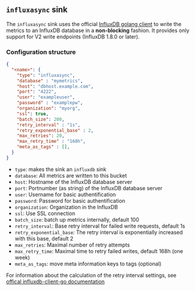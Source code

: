 ## `influxasync` sink

The `influxasync` sink uses the official [InfluxDB golang client](https://pkg.go.dev/github.com/influxdata/influxdb-client-go/v2) to write the metrics to an InfluxDB database in a **non-blocking** fashion. It provides only support for V2 write endpoints (InfluxDB 1.8.0 or later).


### Configuration structure

```json
{
  "<name>": {
    "type": "influxasync",
    "database" : "mymetrics",
    "host": "dbhost.example.com",
    "port": "4222",
    "user": "exampleuser",
    "password" : "examplepw",
    "organization": "myorg",
    "ssl": true,
    "batch_size": 200,
    "retry_interval" : "1s",
    "retry_exponential_base" : 2,
    "max_retries": 20,
    "max_retry_time" : "168h",
    "meta_as_tags" : [],
  }
}
```

- `type`: makes the sink an `influxdb` sink
- `database`: All metrics are written to this bucket 
- `host`: Hostname of the InfluxDB database server
- `port`: Portnumber (as string) of the InfluxDB database server
- `user`: Username for basic authentification
- `password`: Password for basic authentification
- `organization`: Organization in the InfluxDB
- `ssl`: Use SSL connection
- `batch_size`: batch up metrics internally, default 100
- `retry_interval`: Base retry interval for failed write requests, default 1s
- `retry_exponential_base`: The retry interval is exponentially increased with this base, default 2
- `max_retries`: Maximal number of retry attempts
- `max_retry_time`: Maximal time to retry failed writes, default 168h (one week)
- `meta_as_tags`: move meta information keys to tags (optional)

For information about the calculation of the retry interval settings, see [offical influxdb-client-go documentation](https://github.com/influxdata/influxdb-client-go#handling-of-failed-async-writes)
